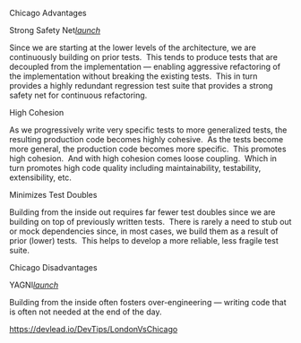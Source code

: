 Chicago Advantages

Strong Safety Net[_launch_](https://devlead.io/DevTips/SafetyNet)

Since we are starting at the lower levels of the architecture, we are continuously building on prior tests.  This tends to produce tests that are decoupled from the implementation — enabling aggressive refactoring of the implementation without breaking the existing tests.  This in turn provides a highly redundant regression test suite that provides a strong safety net for continuous refactoring.

High Cohesion

As we progressively write very specific tests to more generalized tests, the resulting production code becomes highly cohesive.  As the tests become more general, the production code becomes more specific.  This promotes high cohesion.  And with high cohesion comes loose coupling.  Which in turn promotes high code quality including maintainability, testability, extensibility, etc.

Minimizes Test Doubles

Building from the inside out requires far fewer test doubles since we are building on top of previously written tests.  There is rarely a need to stub out or mock dependencies since, in most cases, we build them as a result of prior (lower) tests.  This helps to develop a more reliable, less fragile test suite.

Chicago Disadvantages

YAGNI[_launch_](https://devlead.io/DevTips/YAGNI)

Building from the inside often fosters over-engineering — writing code that is often not needed at the end of the day.

https://devlead.io/DevTips/LondonVsChicago